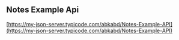 ## Notes Example Api

[https://my-json-server.typicode.com/abkabd/Notes-Example-API](https://my-json-server.typicode.com/abkabd/Notes-Example-API)
